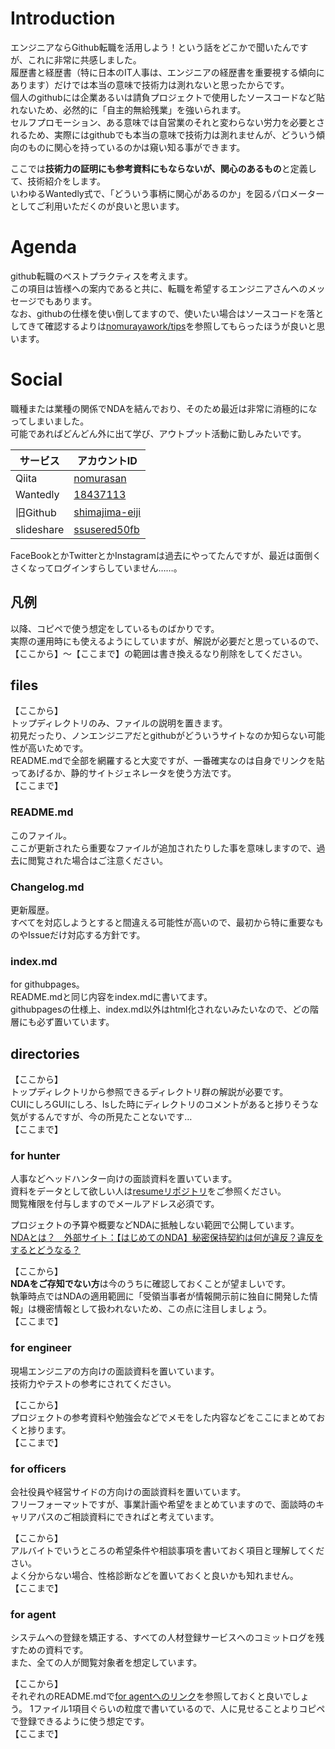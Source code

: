 # Introduction
エンジニアならGithub転職を活用しよう！という話をどこかで聞いたんですが、これに非常に共感しました。  
履歴書と経歴書（特に日本のIT人事は、エンジニアの経歴書を重要視する傾向にあります）だけでは本当の意味で技術力は測れないと思ったからです。  
個人のgithubには企業あるいは請負プロジェクトで使用したソースコードなど貼れないため、必然的に「自主的無給残業」を強いられます。  
セルフプロモーション、ある意味では自営業のそれと変わらない労力を必要とされるため、実際にはgithubでも本当の意味で技術力は測れませんが、どういう傾向のものに関心を持っているのかは窺い知る事ができます。  

ここでは**技術力の証明にも参考資料にもならないが、関心のあるもの**と定義して、技術紹介をします。  
いわゆるWantedly式で、「どういう事柄に関心があるのか」を図るパロメーターとしてご利用いただくのが良いと思います。

# Agenda
github転職のベストプラクティスを考えます。  
この項目は皆様への案内であると共に、転職を希望するエンジニアさんへのメッセージでもあります。  
なお、githubの仕様を使い倒してますので、使いたい場合はソースコードを落としてきて確認するよりは[nomurayawork/tips](../../../tips)を参照してもらったほうが良いと思います。

# Social
職種または業種の関係でNDAを結んでおり、そのため最近は非常に消極的になってしまいました。  
可能であればどんどん外に出て学び、アウトプット活動に勤しみたいです。

|サービス|アカウントID|
|---|---|
|Qiita|[nomurasan](https://qiita.com/nomurasan)|
|Wantedly|[18437113](https://www.wantedly.com/users/18437113)|
|旧Github|[shimajima-eiji](https://github.com/shimajima-eiji/)|
|slideshare|[ssusered50fb](https://www.slideshare.net/ssusered50fb)|

FaceBookとかTwitterとかInstagramは過去にやってたんですが、最近は面倒くさくなってログインすらしていません……。

## 凡例
以降、コピペで使う想定をしているものばかりです。  
実際の運用時にも使えるようにしていますが、解説が必要だと思っているので、【ここから】～【ここまで】の範囲は書き換えるなり削除をしてください。

## files
【ここから】  
トップディレクトリのみ、ファイルの説明を置きます。  
初見だったり、ノンエンジニアだとgithubがどういうサイトなのか知らない可能性が高いためです。  
README.mdで全部を網羅すると大変ですが、一番確実なのは自身でリンクを貼ってあげるか、静的サイトジェネレータを使う方法です。  
【ここまで】

### README.md
このファイル。  
ここが更新されたら重要なファイルが追加されたりした事を意味しますので、過去に閲覧された場合はご注意ください。

### Changelog.md
更新履歴。  
すべてを対応しようとすると間違える可能性が高いので、最初から特に重要なものやIssueだけ対応する方針です。

### index.md
for githubpages。  
README.mdと同じ内容をindex.mdに書いてます。  
githubpagesの仕様上、index.md以外はhtml化されないみたいなので、どの階層にも必ず置いています。

## directories
【ここから】  
トップディレクトリから参照できるディレクトリ群の解説が必要です。  
CUIにしろGUIにしろ、lsした時にディレクトリのコメントがあると捗りそうな気がするんですが、今の所見たことないです…  
【ここまで】

### for hunter
人事などヘッドハンター向けの面談資料を置いています。  
資料をデータとして欲しい人は[resumeリポジトリ](https://github.com/nomurayawork/resume)をご参照ください。  
閲覧権限を付与しますのでメールアドレス必須です。  
  
プロジェクトの予算や概要などNDAに抵触しない範囲で公開しています。  
[NDAとは？　外部サイト：【はじめてのNDA】秘密保持契約は何が違反？違反をするとどうなる？](https://media.ai-con.lawyer/topic/nda-and-violation001/)  
  
【ここから】  
**NDAをご存知でない方**は今のうちに確認しておくことが望ましいです。  
執筆時点ではNDAの適用範囲に「受領当事者が情報開示前に独自に開発した情報」は機密情報として扱われないため、この点に注目しましょう。  
【ここまで】

### for engineer
現場エンジニアの方向けの面談資料を置いています。  
技術力やテストの参考にされてください。
  
【ここから】  
プロジェクトの参考資料や勉強会などでメモをした内容などをここにまとめておくと捗ります。  
【ここまで】

### for officers
会社役員や経営サイドの方向けの面談資料を置いています。  
フリーフォーマットですが、事業計画や希望をまとめていますので、面談時のキャリアパスのご相談資料にできればと考えています。  
  
【ここから】  
アルバイトでいうところの希望条件や相談事項を書いておく項目と理解してください。  
よく分からない場合、性格診断などを置いておくと良いかも知れません。  
【ここまで】

### for agent
システムへの登録を矯正する、すべての人材登録サービスへのコミットログを残すための資料です。  
また、全ての人が閲覧対象者を想定しています。  
  
【ここから】  
それぞれのREADME.mdで[for agentへのリンク](../../tree/master/for%20agent)を参照しておくと良いでしょう。
1ファイル1項目ぐらいの粒度で書いているので、人に見せることよりコピペで登録できるように使う想定です。  
【ここまで】

